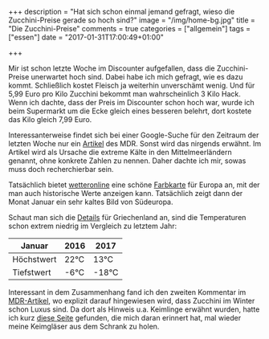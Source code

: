 +++
description = "Hat sich schon einmal jemand gefragt, wieso die Zucchini-Preise gerade so hoch sind?"
image = "/img/home-bg.jpg"
title = "Die Zucchini-Preise"
comments = true
categories = ["allgemein"]
tags = ["essen"]
date = "2017-01-31T17:00:49+01:00"

+++

Mir ist schon letzte Woche im Discounter aufgefallen, dass die Zucchini-Preise unerwartet hoch sind. Dabei habe ich mich gefragt, wie es dazu kommt. Schließlich kostet Fleisch ja weiterhin unverschämt wenig. Und für 5,99 Euro pro Kilo Zucchini bekommt man wahrscheinlich 3 Kilo Hack. Wenn ich dachte, dass der Preis im Discounter schon hoch war, wurde ich beim Supermarkt um die Ecke gleich eines besseren belehrt, dort kostete das Kilo gleich 7,99 Euro.

Interessanterweise findet sich bei einer Google-Suche für den Zeitraum der letzten Woche nur ein [Artikel](http://www.mdr.de/nachrichten/vermischtes/teure-gemuese-preise-nach-frost-in-suedeuropa-100.html) des MDR. Sonst wird das nirgends erwähnt. Im Artikel wird als Ursache die extreme Kälte in den Mittelmeerländern genannt, ohne konkrete Zahlen zu nennen. Daher dachte ich mir, sowas muss doch recherchierbar sein.

Tatsächlich bietet [wetteronline](http://www.wetteronline.de/) eine schöne [Farbkarte](http://www.wetteronline.de/?month=01&year=2017&pcid=pc_rueckblick_data&gid=euro&pid=p_rueckblick_colormap&sid=ColorMap&metparaid=TXA&iid=euro) für Europa an, mit der man auch historische Werte anzeigen kann. Tatsächlich zeigt dann der Monat Januar ein sehr kaltes Bild von Südeuropa.

Schaut man sich die [Details](http://www.wetteronline.de/wetterdaten/trikala?pcid=pc_rueckblick_data&gid=16645&pid=p_rueckblick_diagram&sid=StationHistory&iid=16648&month=01&year=2017&period=4&metparaid=TXLD) für Griechenland an, sind die Temperaturen schon extrem niedrig im Vergleich zu letztem Jahr:

|Januar|2016|2017|
|---|---|---|
|Höchstwert|22°C | 13°C|
|Tiefstwert|-6°C | -18°C|

Interessant in dem Zusammenhang fand ich den zweiten Kommentar im [MDR-Artikel](http://www.mdr.de/nachrichten/vermischtes/teure-gemuese-preise-nach-frost-in-suedeuropa-100.html), wo explizit darauf hingewiesen wird, dass Zucchini im Winter schon Luxus sind. Da dort als Hinweis u.a. Keimlinge erwähnt wurden, hatte ich kurz [diese Seite](http://vollwert-blog.de/getreidesprossen-ziehen/) gefunden, die mich daran erinnert hat, mal wieder meine Keimgläser aus dem Schrank zu holen.